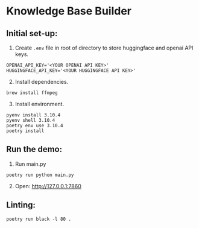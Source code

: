 # Knowledge Base Builder

## Initial set-up:
1. Create `.env` file in root of directory to store huggingface and openai API keys.
```
OPENAI_API_KEY='<YOUR OPENAI API KEY>'
HUGGINGFACE_API_KEY='<YOUR HUGGINGFACE API KEY>'
```
2. Install dependencies.
```shell
brew install ffmpeg
```
3. Install environment.
```shell
pyenv install 3.10.4
pyenv shell 3.10.4
poetry env use 3.10.4
poetry install
```

## Run the demo:

1. Run main.py
```shell
poetry run python main.py
```
2. Open: http://127.0.0.1:7860

## Linting:
```shell
poetry run black -l 80 .
```